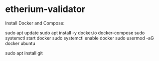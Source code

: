 # etherium-validator

Install Docker and Compose:

sudo apt update
sudo apt install -y docker.io docker-compose
sudo systemctl start docker
sudo systemctl enable docker
sudo usermod -aG docker ubuntu

sudo apt install git
